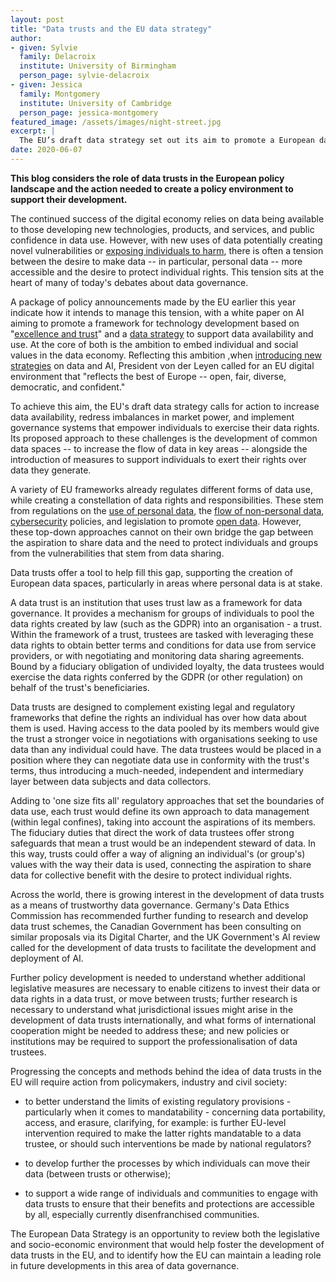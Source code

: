 ```yaml
---
layout: post
title: "Data trusts and the EU data strategy"
author:
- given: Sylvie
  family: Delacroix
  institute: University of Birmingham
  person_page: sylvie-delacroix
- given: Jessica
  family: Montgomery
  institute: University of Cambridge
  person_page: jessica-montgomery
featured_image: /assets/images/night-street.jpg
excerpt: |
  The EU’s draft data strategy set out its aim to promote a European data economy, while protecting individual rights and embedding ethical considerations in data governance. Data trusts offer a tool for bridging the gap between aspirations to share data and concerns about individual rights. This blog considers the role of data trusts in the European policy landscape and the action needed to create a policy environment to support their development.
date: 2020-06-07
---
```


**This blog considers the role of data trusts in the European policy
landscape and the action needed to create a policy environment to
support their development.**

The continued success of the digital economy relies on data being
available to those developing new technologies, products, and services,
and public confidence in data use. However, with new uses of data
potentially creating novel vulnerabilities or [exposing individuals to
harm](https://academic.oup.com/idpl/article/9/4/236/5579842), there is
often a tension between the desire to make data -- in particular,
personal data -- more accessible and the desire to protect individual
rights. This tension sits at the heart of many of today's debates about
data governance.

A package of policy announcements made by the EU earlier this year
indicate how it intends to manage this tension, with a white paper on AI
aiming to promote a framework for technology development based on
"[excellence and
trust](https://ec.europa.eu/info/files/white-paper-artificial-intelligence-european-approach-excellence-and-trust_en)"
and a [data
strategy](https://ec.europa.eu/info/files/communication-european-strategy-data_en)
to support data availability and use. At the core of both is the
ambition to embed individual and social values in the data economy.
Reflecting this ambition ,when [introducing new
strategies](https://ec.europa.eu/commission/presscorner/detail/en/ip_20_273)
on data and AI, President von der Leyen called for an EU digital
environment that "reflects the best of Europe -- open, fair, diverse,
democratic, and confident."

To achieve this aim, the EU's draft data strategy calls for action to
increase data availability, redress imbalances in market power, and
implement governance systems that empower individuals to exercise their
data rights. Its proposed approach to these challenges is the
development of common data spaces -- to increase the flow of data in key
areas -- alongside the introduction of measures to support individuals
to exert their rights over data they generate.

A variety of EU frameworks already regulates different forms of data
use, while creating a constellation of data rights and responsibilities.
These stem from regulations on the [use of personal
data](https://gdpr-info.eu/), the [flow of non-personal
data](https://ec.europa.eu/digital-single-market/en/free-flow-non-personal-data),
[cybersecurity](https://ec.europa.eu/digital-single-market/en/eu-cybersecurity-act)
policies, and legislation to promote [open
data](https://ec.europa.eu/digital-single-market/en/european-legislation-reuse-public-sector-information).
However, these top-down approaches cannot on their own bridge the gap
between the aspiration to share data and the need to protect individuals
and groups from the vulnerabilities that stem from data sharing.

Data trusts offer a tool to help fill this gap, supporting the creation
of European data spaces, particularly in areas where personal data is at
stake.

A data trust is an institution that uses trust law as a framework for
data governance. It provides a mechanism for groups of individuals to
pool the data rights created by law (such as the GDPR) into an
organisation - a trust. Within the framework of a trust, trustees are
tasked with leveraging these data rights to obtain better terms and
conditions for data use from service providers, or with negotiating and
monitoring data sharing agreements. Bound by a fiduciary obligation of
undivided loyalty, the data trustees would exercise the data rights
conferred by the GDPR (or other regulation) on behalf of the trust's
beneficiaries.

Data trusts are designed to complement existing legal and regulatory
frameworks that define the rights an individual has over how data about
them is used. Having access to the data pooled by its members would give
the trust a stronger voice in negotiations with organisations seeking to
use data than any individual could have. The data trustees would be
placed in a position where they can negotiate data use in conformity
with the trust's terms, thus introducing a much-needed, independent and
intermediary layer between data subjects and data collectors.

Adding to 'one size fits all' regulatory approaches that set the
boundaries of data use, each trust would define its own approach to data
management (within legal confines), taking into account the aspirations
of its members. The fiduciary duties that direct the work of data
trustees offer strong safeguards that mean a trust would be an
independent steward of data. In this way, trusts could offer a way of
aligning an individual's (or group's) values with the way their data is
used, connecting the aspiration to share data for collective benefit
with the desire to protect individual rights.

Across the world, there is growing interest in the development of data
trusts as a means of trustworthy data governance. Germany's Data Ethics
Commission has recommended further funding to research and develop data
trust schemes, the Canadian Government has been consulting on similar
proposals via its Digital Charter, and the UK Government's AI review
called for the development of data trusts to facilitate the development
and deployment of AI.

Further policy development is needed to understand whether additional
legislative measures are necessary to enable citizens to invest their
data or data rights in a data trust, or move between trusts; further
research is necessary to understand what jurisdictional issues might
arise in the development of data trusts internationally, and what forms
of international cooperation might be needed to address these; and new
policies or institutions may be required to support the
professionalisation of data trustees.

Progressing the concepts and methods behind the idea of data trusts in
the EU will require action from policymakers, industry and civil
society:

-   to better understand the limits of existing regulatory provisions -
    particularly when it comes to mandatability - concerning data
    portability, access, and erasure, clarifying, for example: is
    further EU-level intervention required to make the latter rights
    mandatable to a data trustee, or should such interventions be made
    by national regulators?

-   to develop further the processes by which individuals can move their
    data (between trusts or otherwise);

-   to support a wide range of individuals and communities to engage
    with data trusts to ensure that their benefits and protections are
    accessible by all, especially currently disenfranchised communities.

The European Data Strategy is an opportunity to review both the
legislative and socio-economic environment that would help foster the
development of data trusts in the EU, and to identify how the EU can
maintain a leading role in future developments in this area of data
governance.


